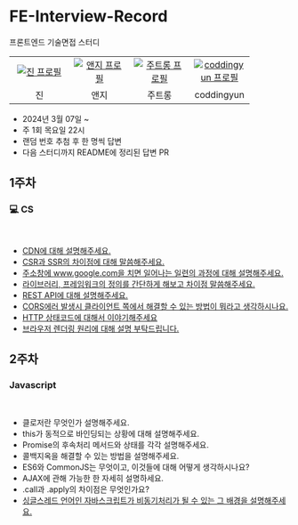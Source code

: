# FE-Interview-Record

프론트엔드 기술면접 스터디

<table>
  <tr>
    <td align="center" width="92px">
      <a href="https://github.com/azure-553" target="_blank">
       <img src="https://avatars.githubusercontent.com/u/80371353?v=4" alt="진 프로필"/>
      </a>
    </td>
    <td align="center" width="92px">
      <a href="https://github.com/chldmswnl" target="_blank">
        <img src="https://github.com/chldmswnl/chldmswnl/assets/63483751/51a34abc-c66f-4cbe-aaa8-853d0c1a0b9a" alt="앤지 프로필" />
      </a>
    </td>
    <td align="center" width="92px">
      <a href="https://github.com/jutrong" target="_blank">
        <img src="https://github.com/jutrong/jutrong/assets/113658811/3f527346-2d16-4395-bd1b-7eba9ac506e3" alt="주트롱 프로필" />
      </a>
    </td>
    <td align="center" width="92px">
      <a href="https://github.com/coddingyun" target="_blank">
        <img src="https://avatars.githubusercontent.com/u/81891345?s=400&u=2d640fd3563793299b45ac0f8d30fc8a1815985f&v=4" alt="coddingyun 프로필" />
      </a>
    </td>
  </tr>
  <tr>
    <td align="center">
        진
    </td>
    <td align="center">
        앤지
    </td>
     <td align="center">
        주트롱
    </td>
    <td align="center">
        coddingyun
    </td>
  </tr>
</table>

- 2024년 3월 07일 ~
- 주 1회 목요일 22시
- 랜덤 번호 추첨 후 한 명씩 답변
- 다음 스터디까지 README에 정리된 답변 PR

## 1주차

### 💻 CS

</br>

- [CDN에 대해 설명해주세요.](https://github.com/fe-interview-record/FE-Interview-Record/blob/main/CS/cdn.md)
- [CSR과 SSR의 차이점에 대해 말씀해주세요.](https://github.com/fe-interview-record/FE-Interview-Record/blob/main/CS/csr-ssr.md)
- [주소창에 www.google.com을 치면 일어나는 일련의 과정에 대해 설명해주세요.](https://github.com/fe-interview-record/FE-Interview-Record/blob/jin/1week/CS/process-www.google.com-browser.md)
- [라이브러리, 프레임워크의 정의를 간단하게 해보고 차이점 말씀해주세요.](https://github.com/fe-interview-record/FE-Interview-Record/blob/main/CS/library-framework.md)
- [REST API에 대해 설명해주세요.](https://github.com/fe-interview-record/FE-Interview-Record/blob/main/CS/rest-api.md)
- [CORS에러 발생시 클라이언트 쪽에서 해결할 수 있는 방법이 뭐라고 생각하시나요.](https://github.com/fe-interview-record/FE-Interview-Record/blob/main/CS/cors.md)
- [HTTP 상태코드에 대해서 이야기해주세요](https://github.com/fe-interview-record/FE-Interview-Record/blob/main/CS/http-status-code.md)
- [브라우저 렌더링 원리에 대해 설명 부탁드립니다.](https://github.com/fe-interview-record/FE-Interview-Record/blob/jin/1week/CS/proceess-rendering-browser.md)


## 2주차

### Javascript

</br>

- 클로저란 무엇인가 설명해주세요.
- this가 동적으로 바인딩되는 상황에 대해 설명해주세요.
- Promise의 후속처리 메서드와 상태를 각각 설명해주세요.
- 콜백지옥을 해결할 수 있는 방법을 설명해주세요.
- ES6와 CommonJS는 무엇이고, 이것들에 대해 어떻게 생각하시나요?
- AJAX에 관해 가능한 한 자세히 설명하세요.
- .call과 .apply의 차이점은 무엇인가요?
- [싱글스레드 언어인 자바스크립트가 비동기처리가 될 수 있는 그 배경을 설명해주세요.]((https://github.com/fe-interview-record/FE-Interview-Record/blob/main/CS/js-async.md))
